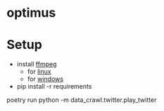 # optimus



# Setup
* install [ffmpeg](https://ffmpeg.org/download.html)
  * for [linux](https://json2video.com/how-to/ffmpeg-course/install-ffmpeg-linux.html)
  * for [windows](https://blog.csdn.net/csdn_yudong/article/details/129182648)
* pip install -r requirements


poetry run python -m data_crawl.twitter.play_twitter